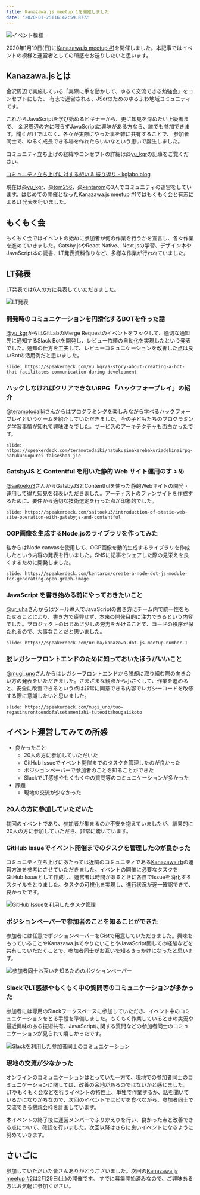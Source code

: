 ```yaml
---
title: Kanazawa.js meetup 1を開催しました
date: '2020-01-25T16:42:59.877Z'
---
```

![イベント模様](./kanazawajs.jpg)

2020年1月19日(日)に[Kanazawa.js meetup #1](https://kanazawajs.connpass.com/event/161078/)を開催しました。本記事ではイベントの模様と運営者としての所感をお送りしたいと思います。

## Kanazawa.jsとは
金沢周辺で実施している「実際に手を動かして、ゆるく交流できる勉強会」をコンセプトにした、 有志で運営される、JSerのためのゆるふわ地域コミュニティです。

これからJavaScriptを学び始めるビギナーから、更に知見を深めたい上級者まで、 金沢周辺の方に限らずJavaScriptに興味がある方なら、誰でも参加できます。聞くだけではなく、各々が実際にやった事を雑に共有することで、 参加者同士で、ゆるく成長できる場を作れたらいいなという思いで誕生しました。

コミュニティ立ち上げの経緯やコンセプトの詳細は[@yu_kgr](https://twitter.com/yu_kgr)の記事をご覧ください。

[コミュニティ立ち上げに対する想い & 振り返り - kglabo.blog](https://blog.kglabo.com/entry/2020/01/28/013636)

現在は[@yu_kgr](https://twitter.com/yu_kgr)、[@tom256](https://twitter.com/uTWbzhZlU6)、[@kentarom](https://twitter.com/_kentaro_m)の3人でコミュニティの運営をしています。はじめての開催となったKanazawa.js meetup #1ではもくもく会と有志によるLT発表を行いました。

## もくもく会
もくもく会ではイベントの始めに参加者が何の作業を行うかを宣言し、各々作業を進めていきました。Gatsby.jsやReact Native、Next.jsの学習、デザイン本やJavaScript本の読書、LT発表資料作りなど、多様な作業が行われていました。

## LT発表
LT発表では6人の方に発表していただきました。

![LT発表](./lightning_talk.jpg)

### 開発時のコミュニケーションを円滑化するBOTを作った話
[@yu_kgr](https://twitter.com/yu_kgr)からはGitLabのMerge Requestのイベントをフックして、適切な通知先に通知するSlack Botを開発し、レビュー依頼の自動化を実現したという発表でした。通知の仕方を工夫して、レビューコミュニケーションを改善した点は良いBotの活用例だと思いました。

`slide: https://speakerdeck.com/yu_kgr/a-story-about-creating-a-bot-that-facilitates-communication-during-development`

### ハックしなければクリアできないRPG 「ハックフォープレイ」の紹介
[@teramotodaiki](https://twitter.com/teramotodaiki)さんからはプログラミングを楽しみながら学べるハックフォープレイというゲームを紹介していただきました。今の子どもたちのプログラミング学習事情が知れて興味津々でした。サービスのアーキテクチャも面白かったです。

`slide: https://speakerdeck.com/teramotodaiki/hatukusinakerebakuriadekinairpg-hatukuhuopurei-falseshao-jie`

### GatsbyJS と Contentful を用いた静的 Web サイト運用のすゝめ
[@saitoeku3](https://twitter.com/saitoeku3)さんからGatsbyJSとContentfulを使った静的Webサイトの開発・運用して得た知見を発表いただきました。アーティストのファンサイトを作成するために、要件から適切な技術選定を行った点が印象的でした。

`slide: https://speakerdeck.com/saitoeku3/introduction-of-static-web-site-operation-with-gatsbyjs-and-contentful`

### OGP画像を生成するNode.jsのライブラリを作ってみた
私からはNode canvasを使用して、OGP画像を動的生成するライブラリを作成したという内容の発表を行いました。SNSに記事をシェアした際の見栄えを良くするために開発しました。

`slide: https://speakerdeck.com/kentarom/create-a-node-dot-js-module-for-generating-open-graph-image`

### JavaScript を書き始める前にやっておきたいこと
[@ur_uha](https://twitter.com/ur_uha)さんからはツール導入でJavaScriptの書き方にチーム内で統一性をもたせることにより、書き方で疲弊せず、本来の開発目的に注力できるという内容でした。プロジェクトのはじめに少しの労力をかけることで、コードの秩序が保たれるので、大事なことだと思いました。

`slide: https://speakerdeck.com/uruha/kanazawa-dot-js-meetup-number-1`

### 脱レガシーフロントエンドのために知っておいたほうがいいこと
[@mugi_uno](https://twitter.com/mugi_uno)さんからはレガシーフロントエンドから脱却に取り組む際の向き合い方の発表をいただきました。さまざまな観点から小さくして、作業を進めると、安全に改善できるという点は非常に同意できる内容でレガシーコードを改修する際に意識したいと思いました。

`slide: https://speakerdeck.com/mugi_uno/tuo-regasihurontoendofalsetamenizhi-tuteoitahougaiikoto`

## イベント運営してみての所感

- 良かったこと
  - 20人の方に参加していただいた
  - GitHub Issueでイベント開催までのタスクを管理したのが良かった
  - ポジションペーパーで参加者のことを知ることができた
  - SlackでLT感想やもくもく中の質問等のコミュニケーションが多かった
- 課題
  - 現地の交流が少なかった

### 20人の方に参加していただいた
初回のイベントであり、参加者が集まるのか不安を抱えていましたが、結果的に20人の方に参加していただき、非常に驚いています。

### GitHub Issueでイベント開催までのタスクを管理したのが良かった
コミュニティ立ち上げにあたっては近隣のコミュニティである[Kanazawa.rb](https://kanazawarb.github.io/meetup/)の運営方法を参考にさせていただきました。イベントの開催に必要なタスクをGitHub Issueとして作成し、運営者は時間があるときに各自でIssueを消化するスタイルをとりました。タスクの可視化を実現し、進行状況が逐一確認できて、良かったです。

![GitHub Issueを利用したタスク管理](./manage_tasks.png)

### ポジションペーパーで参加者のことを知ることができた
参加者には任意でポジションペーパーをGistで用意していただきました。興味をもっていることやKanazawa.jsでやりたいことやJavaScript関しての経験などを共有していただくことで、参加者同士がお互いを知るきっかけになったと思います。

![参加者同士お互いを知るためのポジションペーパー](./position_paper.png)

### SlackでLT感想やもくもく中の質問等のコミュニケーションが多かった
参加者には専用のSlackワークスペースに参加していただき、イベント中のコミュニケーションをとる手段を準備しました。もくもく作業しているときの実況や最近興味のある技術共有、JavaScriptに関する質問などの参加者同士のコミュニケーションが見られて嬉しかったです。

![Slackを利用した参加者同士のコミュニケーション](./slack_communication.png)

### 現地の交流が少なかった
オンラインのコミュニケーションはとっていた一方で、現地での参加者同士のコミュニケーションに関しては、改善の余地があるのではないかと感じました。LTやもくもく会などを行うイベントの特性上、単独で作業するか、話を聞いているかになりがちなので、次回のイベントではピザを食べながら、参加者同士で交流できる懇親会枠を計画しています。

本イベントの終了後に運営メンバーでふりかえりを行い、良かった点と改善できる点について、確認を行いました。次回以降はさらに良いイベントになるように努めていきます。

## さいごに
参加していただいた皆さんありがとうございました。次回の[Kanazawa.js meetup #2](https://kanazawajs.connpass.com/event/164396/)は2月29日(土)の開催です。
すでに募集開始済みなので、ご興味ある方はお気軽に参加ください。
